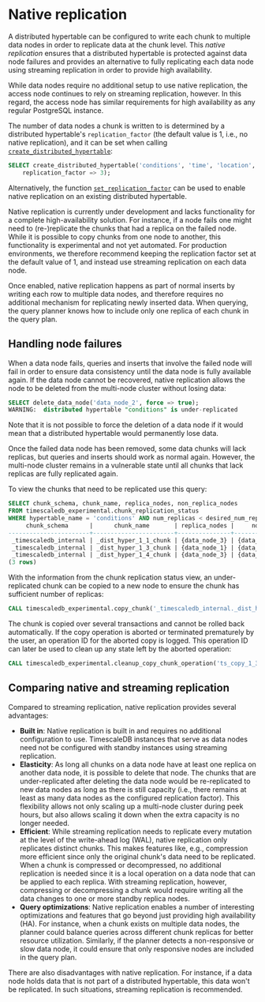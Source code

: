 # Native replication

A distributed hypertable can be configured to write each chunk to
multiple data nodes in order to replicate data at the chunk
level. This *native replication* ensures that a distributed hypertable
is protected against data node failures and provides an alternative to
fully replicating each data node using streaming replication in order
to provide high availability.

While data nodes require no additional setup to use native
replication, the access node continues to rely on streaming
replication, however. In this regard, the access node has similar
requirements for high availability as any regular PostgreSQL instance.

The number of data nodes a chunk is written to is determined by a
distributed hypertable's `replication_factor` (the default value is 1,
i.e., no native replication), and it can be set when calling
[`create_distributed_hypertable`][create_distributed_hypertable]:


```sql
SELECT create_distributed_hypertable('conditions', 'time', 'location',
	replication_factor => 3);
```
Alternatively, the function
[`set_replication_factor`][set_replication_factor] can be used to
enable native replication on an existing distributed hypertable.

<highlight type="warning"> 
Native replication is currently under development and lacks
functionality for a complete high-availability solution. For instance,
if a node fails one might need to (re-)replicate the chunks that had a
replica on the failed node.  While it is possible to copy chunks from
one node to another, this functionality is experimental and not yet
automated. For production environments, we therefore recommend keeping
the replication factor set at the default value of 1, and instead use
streaming replication on each data node.
</highlight>


Once enabled, native replication happens as part of normal inserts by
writing each row to multiple data nodes, and therefore requires no
additional mechanism for replicating newly inserted data. When
querying, the query planner knows how to include only one replica of
each chunk in the query plan.


## Handling node failures

When a data node fails, queries and inserts that involve the failed
node will fail in order to ensure data consistency until the data node
is fully available again. If the data node cannot be recovered, native
replication allows the node to be deleted from the multi-node cluster
without losing data:

```sql
SELECT delete_data_node('data_node_2', force => true);
WARNING:  distributed hypertable "conditions" is under-replicated
```

Note that it is not possible to force the deletion of a data node if
it would mean that a distributed hypertable would permanently lose
data.

Once the failed data node has been removed, some data chunks will lack
replicas, but queries and inserts should work as normal
again. However, the multi-node cluster remains in a vulnerable state
until all chunks that lack replicas are fully replicated again.

To view the chunks that need to be replicated use this query:

```sql
SELECT chunk_schema, chunk_name, replica_nodes, non_replica_nodes 
FROM timescaledb_experimental.chunk_replication_status 
WHERE hypertable_name = 'conditions' AND num_replicas < desired_num_replicas;
     chunk_schema      |      chunk_name       | replica_nodes |     non_replica_nodes
-----------------------+-----------------------+---------------+---------------------------
 _timescaledb_internal | _dist_hyper_1_1_chunk | {data_node_3} | {data_node_1,data_node_2}
 _timescaledb_internal | _dist_hyper_1_3_chunk | {data_node_1} | {data_node_2,data_node_3}
 _timescaledb_internal | _dist_hyper_1_4_chunk | {data_node_3} | {data_node_1,data_node_2}
(3 rows)
```

With the information from the chunk replication status view, an
under-replicated chunk can be copied to a new node to ensure the chunk
has sufficient number of replicas:

```sql
CALL timescaledb_experimental.copy_chunk('_timescaledb_internal._dist_hyper_1_1_chunk', 'data_node_3', 'data_node_2');
```

The chunk is copied over several transactions and cannot be
rolled back automatically. If the copy operation is aborted or
terminated prematurely by the user, an operation ID for the aborted
copy is logged. This operation ID can later be used to clean up
any state left by the aborted operation:

```sql
CALL timescaledb_experimental.cleanup_copy_chunk_operation('ts_copy_1_31');
```

## Comparing native and streaming replication

Compared to streaming replication, native replication provides several
advantages:

- **Built in**: Native replication is built in and requires no
  additional configuration to use. TimescaleDB instances that serve as
  data nodes need not be configured with standby instances using
  streaming replication.
- **Elasticity**: As long all chunks on a data node have at least one
  replica on another data node, it is possible to delete that
  node. The chunks that are under-replicated after deleting the data
  node would be re-replicated to new data nodes as long as there is
  still capacity (i.e., there remains at least as many data nodes as
  the configured replication factor). This flexibility allows not only
  scaling up a multi-node cluster during peek hours, but also allows
  scaling it down when the extra capacity is no longer needed.
- **Efficient**: While streaming replication needs to replicate every
  mutation at the level of the write-ahead log (WAL), native
  replication only replicates distinct chunks. This makes features
  like, e.g., compression more efficient since only the original
  chunk's data need to be replicated. When a chunk is compressed or
  decompressed, no additional replication is needed since it is a
  local operation on a data node that can be applied to each
  replica. With streaming replication, however, compressing or
  decompressing a chunk would require writing all the data changes to
  one or more standby replica nodes.
- **Query optimizations**: Native replication enables a number of
  interesting optimizations and features that go beyond just providing
  high availability (HA). For instance, when a chunk exists on
  multiple data nodes, the planner could balance queries across
  different chunk replicas for better resource utilization. Similarly,
  if the planner detects a non-responsive or slow data node, it could
  ensure that only responsive nodes are included in the query plan.

There are also disadvantages with native replication. For instance, if
a data node holds data that is not part of a distributed hypertable,
this data won't be replicated. In such situations, streaming
replication is recommended.


[create_distributed_hypertable]: /api/:currentVersion:/distributed-hypertables/create_distributed_hypertable
[set_replication_factor]:  /api/:currentVersion:/distributed-hypertables/set_replication_factor
